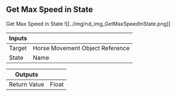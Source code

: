 ## Get Max Speed in State
Get Max Speed in State
![[../img/nd_img_GetMaxSpeedInState.png]]

|Inputs||
|--|--|
| Target | Horse Movement Object Reference |
| State | Name |

|Outputs||
|--|--|
| Return Value | Float |
